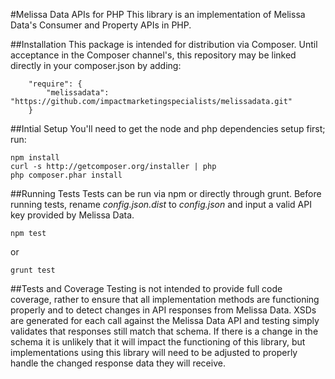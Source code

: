 #Melissa Data APIs for PHP
This library is an implementation of Melissa Data's Consumer and Property APIs in PHP.

##Installation
This package is intended for distribution via Composer. Until acceptance in the Composer channel's, this repository may be linked directly in your composer.json by adding:
```
    "require": {
        "melissadata": "https://github.com/impactmarketingspecialists/melissadata.git"
    }
```

##Intial Setup
You'll need to get the node and php dependencies setup first; run:

```
npm install
curl -s http://getcomposer.org/installer | php
php composer.phar install
```

##Running Tests
Tests can be run via npm or directly through grunt. Before running tests, rename _config.json.dist_ to _config.json_ and input a valid API key provided by Melissa Data.

```
npm test
```
or
```
grunt test
```

##Tests and Coverage
Testing is not intended to provide full code coverage, rather to ensure that all implementation methods are functioning properly and to detect changes in API responses from Melissa Data. XSDs are generated for each call against the Melissa Data API and testing simply validates that responses still match that schema. If there is a change in the schema it is unlikely that it will impact the functioning of this library, but implementations using this library will need to be adjusted to properly handle the changed response data they will receive.